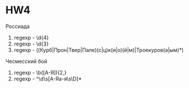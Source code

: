 # HW4
Россиада
1. regexp - \d{4}
2. regexp - \d{3}
3. regexp - ((Курб|Прон|Твер|Пале)(с|ц)к(и|о)(й|м)|Троекуров(а|ым)*)

Чесмесский бой
1. regexp - \b([А-Я]){2,}
2. regexp - ^\d\s[А-Яа-я\s\D]*
